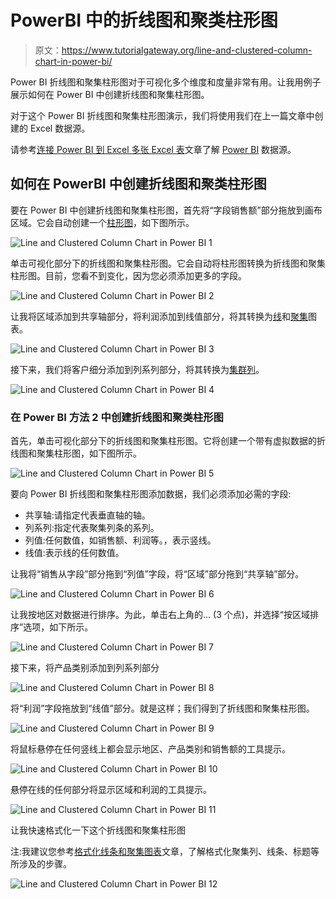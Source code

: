 # PowerBI 中的折线图和聚类柱形图

> 原文：<https://www.tutorialgateway.org/line-and-clustered-column-chart-in-power-bi/>

Power BI 折线图和聚集柱形图对于可视化多个维度和度量非常有用。让我用例子展示如何在 Power BI 中创建折线图和聚集柱形图。

对于这个 Power BI 折线图和聚集柱形图演示，我们将使用我们在上一篇文章中创建的 Excel 数据源。

请参考[连接 Power BI 到 Excel 多张 Excel 表](https://www.tutorialgateway.org/connect-power-bi-to-multiple-excel-sheets/)文章了解 [Power BI](https://www.tutorialgateway.org/power-bi-tutorial/) 数据源。

## 如何在 PowerBI 中创建折线图和聚类柱形图

要在 Power BI 中创建折线图和聚集柱形图，首先将“字段销售额”部分拖放到画布区域。它会自动创建一个[柱形图](https://www.tutorialgateway.org/column-chart-in-power-bi/)，如下图所示。

![Line and Clustered Column Chart in Power BI 1](img/7f52ef1aa74d92e9ba8e11895a2eedcd.png)

单击可视化部分下的折线图和聚集柱形图。它会自动将柱形图转换为折线图和聚集柱形图。目前，您看不到变化，因为您必须添加更多的字段。

![Line and Clustered Column Chart in Power BI 2](img/f1de3ad8d7d2068a502a11d7866ca22a.png)

让我将区域添加到共享轴部分，将利润添加到线值部分，将其转换为[线](https://www.tutorialgateway.org/create-a-power-bi-line-chart/)和[聚集](https://www.tutorialgateway.org/clustered-column-chart-in-power-bi/)图表。

![Line and Clustered Column Chart in Power BI 3](img/7aa443a924047a2f7c711f32fc0a9169.png)

接下来，我们将客户细分添加到列系列部分，将其转换为[集群列](https://www.tutorialgateway.org/clustered-column-chart-in-power-bi/)。

![Line and Clustered Column Chart in Power BI 4](img/f19764915bc48d6d6faf899b10b0721a.png)

### 在 Power BI 方法 2 中创建折线图和聚类柱形图

首先，单击可视化部分下的折线图和聚集柱形图。它将创建一个带有虚拟数据的折线图和聚集柱形图，如下图所示。

![Line and Clustered Column Chart in Power BI 5](img/a5d2b62c5dec48f97a4acf06600b0821.png)

要向 Power BI 折线图和聚集柱形图添加数据，我们必须添加必需的字段:

*   共享轴:请指定代表垂直轴的轴。
*   列系列:指定代表聚集列条的系列。
*   列值:任何数值，如销售额、利润等。，表示竖线。
*   线值:表示线的任何数值。

让我将“销售从字段”部分拖到“列值”字段，将“区域”部分拖到“共享轴”部分。

![Line and Clustered Column Chart in Power BI 6](img/748b71246db945bcf0cfdb99473656c4.png)

让我按地区对数据进行排序。为此，单击右上角的… (3 个点)，并选择“按区域排序”选项，如下所示。

![Line and Clustered Column Chart in Power BI 7](img/dd97e00382167e7ba91f3371ae9acb39.png)

接下来，将产品类别添加到列系列部分

![Line and Clustered Column Chart in Power BI 8](img/74a9af37a04d9e290fd58ac6dd759634.png)

将“利润”字段拖放到“线值”部分。就是这样；我们得到了折线图和聚集柱形图。

![Line and Clustered Column Chart in Power BI 9](img/26155f183877dc8a778719ee1bca9d23.png)

将鼠标悬停在任何竖线上都会显示地区、产品类别和销售额的工具提示。

![Line and Clustered Column Chart in Power BI 10](img/cc21aacafc2982e91141ef68066f8596.png)

悬停在线的任何部分将显示区域和利润的工具提示。

![Line and Clustered Column Chart in Power BI 11](img/f273809f95063764b260eb100bf1d2ac.png)

让我快速格式化一下这个折线图和聚集柱形图

注:我建议您参考[格式化线条和聚集图表](https://www.tutorialgateway.org/format-power-bi-line-and-clustered-column-chart/)文章，了解格式化聚集列、线条、标题等所涉及的步骤。

![Line and Clustered Column Chart in Power BI 12](img/b133a291932565890a39121914ee8d43.png)